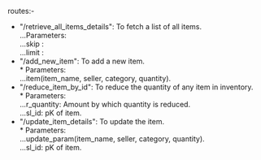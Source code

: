 routes:-
- "/retrieve_all_items_details": To fetch a list of all items.\
        ...Parameters:\
                ...skip :\
                ...limit :
- "/add_new_item": To add a new item.\
        * Parameters:\
                ...item(item_name, seller, category, quantity).
- "/reduce_item_by_id": To reduce the quantity of any item in inventory.\
        * Parameters:\
                ...r_quantity: Amount by which quantity is reduced.\
                ...sl_id: pK of item.
- "/update_item_details": To update the item.\
        * Parameters:\
                ...update_param(item_name, seller, category, quantity).\
                ...sl_id: pK of item.
